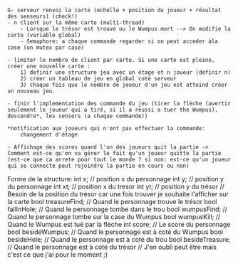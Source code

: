 	G- serveur renvoi la carte (echelle + position du joueur + résultat des senseurs) (check!)
	- n client sur la même carte (multi-thread)
		- Lorsque le trésor est trouvé ou le Wumpus mort --> On modifie la carte (variable global)
		- Semaphore: a chaque commande regarder si on peut acceder àla case (un mutex par case)
		
	- limiter le nombre de client par carte. Si une carte est pleine, créer une nouvelle carte :
		1) definir une structure jeu avec un étage et n joueur (définir n)
		2) créer un tableau de jeu en global coté serveur
		3) chaque fois que le nombre de joueur d'un jeu est atteind créer un nouveau jeu.
		
	- finir l'implementation des commande du jeu (tirer la flèche (avertir seulement le joueur qui a tiré, si il a reussi a tuer the Wumpus), descendre*, les sensors (a chaque commande))
	
	*notification aux joueurs qui n'ont pas effectuer la commande:
		changement d'étage
		
	- Affichage des scores quand l'un des joueurs quit la partie -> Comment est-ce qu'on va gérer le fait qu'un joueur quitte la partie (est-ce que ca arrete pour tout le monde ? si non: est-ce qu'un joueur qui se connecte peut rejoindre la partie en cours ou non)

Forme de la structure:
int x; // position x du personnage
int y; // position y du personnage
int xt; // position x du tresor
int yt; // position y du trésor
// Besoin de la position du trésor car une fois trouver je souhaite l'afficher sur la carte
bool treasureFind; // Quand le personnage trouve le trésor
bool fallInHole; // Quand le personnage tombe dans le trou
bool wumpusFind; // Quand le personnage tombe sur la case du Wumpus
bool wumpusKill; // Quand le Wumpus est tué par la flèche
int score; // Le score du personnage
bool besideWumpus; // Quand le personnage est à coté du Wumpus
bool besideHole; // Quand le personnage est à coté du trou
bool besideTreasure; // Quand le personnage est à coté du trésor
// J'en oubli peut être mais c'est ce que j'ai pour le moment ;)
